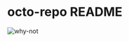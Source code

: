 # octo-repo README

![why-not](https://images.duckduckgo.com/iu/?u=http%3A%2F%2Fwww.thisfoxkitchen.com%2Fwp-content%2Fuploads%2F2012%2F05%2FPots_and_Pans.png&f=1)
